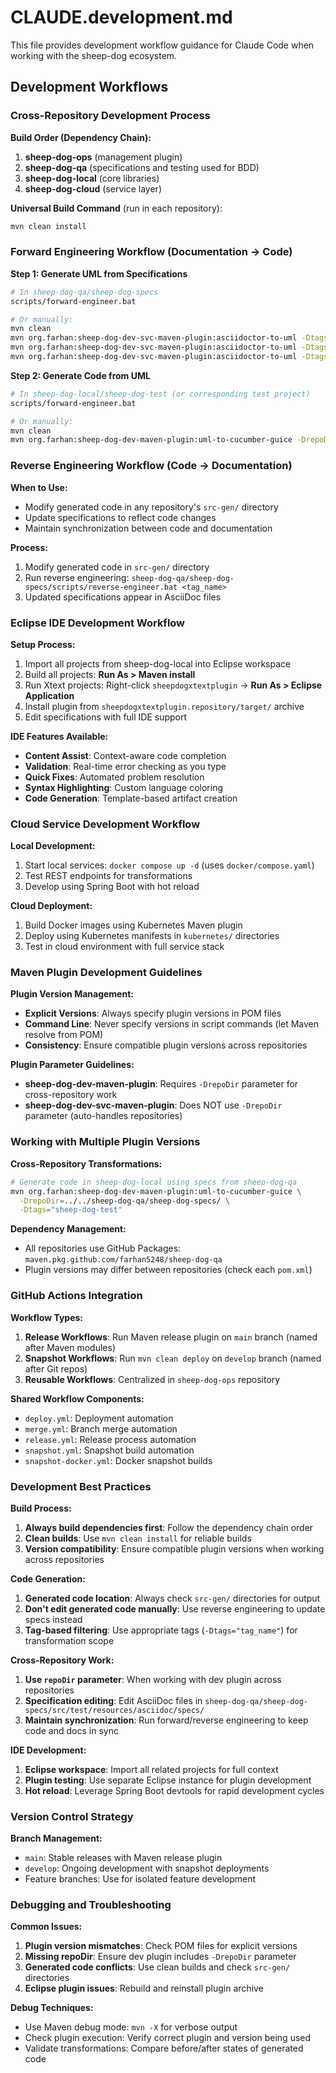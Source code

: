 # CLAUDE.development.md

This file provides development workflow guidance for Claude Code when working with the sheep-dog ecosystem.

## Development Workflows

### Cross-Repository Development Process

**Build Order (Dependency Chain):**
1. **sheep-dog-ops** (management plugin)
2. **sheep-dog-qa** (specifications and testing used for BDD)
3. **sheep-dog-local** (core libraries)
4. **sheep-dog-cloud** (service layer)

**Universal Build Command** (run in each repository):
```bash
mvn clean install
```

### Forward Engineering Workflow (Documentation → Code)

**Step 1: Generate UML from Specifications**
```bash
# In sheep-dog-qa/sheep-dog-specs
scripts/forward-engineer.bat

# Or manually:
mvn clean
mvn org.farhan:sheep-dog-dev-svc-maven-plugin:asciidoctor-to-uml -Dtags="sheep-dog-dev"
mvn org.farhan:sheep-dog-dev-svc-maven-plugin:asciidoctor-to-uml -Dtags="sheep-dog-test"
mvn org.farhan:sheep-dog-dev-svc-maven-plugin:asciidoctor-to-uml -Dtags="round-trip"
```

**Step 2: Generate Code from UML**
```bash
# In sheep-dog-local/sheep-dog-test (or corresponding test project)
scripts/forward-engineer.bat

# Or manually:
mvn clean  
mvn org.farhan:sheep-dog-dev-maven-plugin:uml-to-cucumber-guice -DrepoDir=../../sheep-dog-qa/sheep-dog-specs/ -Dtags="sheep-dog-test"
```

### Reverse Engineering Workflow (Code → Documentation)

**When to Use:**
- Modify generated code in any repository's `src-gen/` directory
- Update specifications to reflect code changes
- Maintain synchronization between code and documentation

**Process:**
1. Modify generated code in `src-gen/` directory
2. Run reverse engineering: `sheep-dog-qa/sheep-dog-specs/scripts/reverse-engineer.bat <tag_name>`
3. Updated specifications appear in AsciiDoc files

### Eclipse IDE Development Workflow

**Setup Process:**
1. Import all projects from sheep-dog-local into Eclipse workspace
2. Build all projects: **Run As > Maven install** 
3. Run Xtext projects: Right-click `sheepdogxtextplugin` → **Run As > Eclipse Application**
4. Install plugin from `sheepdogxtextplugin.repository/target/` archive
5. Edit specifications with full IDE support

**IDE Features Available:**
- **Content Assist**: Context-aware code completion
- **Validation**: Real-time error checking as you type
- **Quick Fixes**: Automated problem resolution
- **Syntax Highlighting**: Custom language coloring
- **Code Generation**: Template-based artifact creation

### Cloud Service Development Workflow

**Local Development:**
1. Start local services: `docker compose up -d` (uses `docker/compose.yaml`)
2. Test REST endpoints for transformations
3. Develop using Spring Boot with hot reload

**Cloud Deployment:**
1. Build Docker images using Kubernetes Maven plugin
2. Deploy using Kubernetes manifests in `kubernetes/` directories
3. Test in cloud environment with full service stack

### Maven Plugin Development Guidelines

**Plugin Version Management:**
- **Explicit Versions**: Always specify plugin versions in POM files
- **Command Line**: Never specify versions in script commands (let Maven resolve from POM)
- **Consistency**: Ensure compatible plugin versions across repositories

**Plugin Parameter Guidelines:**
- **sheep-dog-dev-maven-plugin**: Requires `-DrepoDir` parameter for cross-repository work
- **sheep-dog-dev-svc-maven-plugin**: Does NOT use `-DrepoDir` parameter (auto-handles repositories)

### Working with Multiple Plugin Versions

**Cross-Repository Transformations:**
```bash
# Generate code in sheep-dog-local using specs from sheep-dog-qa
mvn org.farhan:sheep-dog-dev-maven-plugin:uml-to-cucumber-guice \
  -DrepoDir=../../sheep-dog-qa/sheep-dog-specs/ \
  -Dtags="sheep-dog-test"
```

**Dependency Management:**
- All repositories use GitHub Packages: `maven.pkg.github.com/farhan5248/sheep-dog-qa`
- Plugin versions may differ between repositories (check each `pom.xml`)

### GitHub Actions Integration

**Workflow Types:**
1. **Release Workflows**: Run Maven release plugin on `main` branch (named after Maven modules)
2. **Snapshot Workflows**: Run `mvn clean deploy` on `develop` branch (named after Git repos)
3. **Reusable Workflows**: Centralized in `sheep-dog-ops` repository

**Shared Workflow Components:**
- `deploy.yml`: Deployment automation
- `merge.yml`: Branch merge automation  
- `release.yml`: Release process automation
- `snapshot.yml`: Snapshot build automation
- `snapshot-docker.yml`: Docker snapshot builds

### Development Best Practices

**Build Process:**
1. **Always build dependencies first**: Follow the dependency chain order
2. **Clean builds**: Use `mvn clean install` for reliable builds
3. **Version compatibility**: Ensure compatible plugin versions when working across repositories

**Code Generation:**
1. **Generated code location**: Always check `src-gen/` directories for output
2. **Don't edit generated code manually**: Use reverse engineering to update specs instead
3. **Tag-based filtering**: Use appropriate tags (`-Dtags="tag_name"`) for transformation scope

**Cross-Repository Work:**
1. **Use `repoDir` parameter**: When working with dev plugin across repositories
2. **Specification editing**: Edit AsciiDoc files in `sheep-dog-qa/sheep-dog-specs/src/test/resources/asciidoc/specs/`
3. **Maintain synchronization**: Run forward/reverse engineering to keep code and docs in sync

**IDE Development:**
1. **Eclipse workspace**: Import all related projects for full context
2. **Plugin testing**: Use separate Eclipse instance for plugin development
3. **Hot reload**: Leverage Spring Boot devtools for rapid development cycles

### Version Control Strategy

**Branch Management:**
- `main`: Stable releases with Maven release plugin
- `develop`: Ongoing development with snapshot deployments
- Feature branches: Use for isolated feature development

### Debugging and Troubleshooting

**Common Issues:**
1. **Plugin version mismatches**: Check POM files for explicit versions
2. **Missing repoDir**: Ensure dev plugin includes `-DrepoDir` parameter
3. **Generated code conflicts**: Use clean builds and check `src-gen/` directories
4. **Eclipse plugin issues**: Rebuild and reinstall plugin archive

**Debug Techniques:**
- Use Maven debug mode: `mvn -X` for verbose output
- Check plugin execution: Verify correct plugin and version being used
- Validate transformations: Compare before/after states of generated code